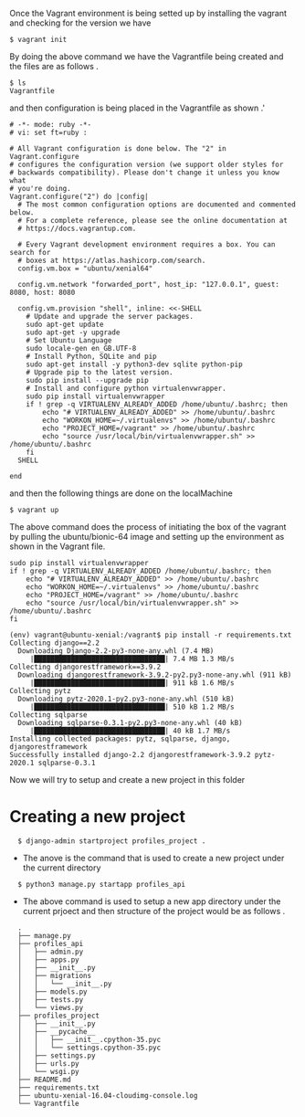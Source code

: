 Once the Vagrant environment is being setted up by installing the vagrant and checking for the version we have

```
$ vagrant init 
```

By doing the above command we have the Vagrantfile being created and the files are as follows .

```
$ ls
Vagrantfile 
```

and then configuration is being placed in the Vagrantfile as shown .'
```
# -*- mode: ruby -*-
# vi: set ft=ruby :

# All Vagrant configuration is done below. The "2" in Vagrant.configure
# configures the configuration version (we support older styles for
# backwards compatibility). Please don't change it unless you know what
# you're doing.
Vagrant.configure("2") do |config|
  # The most common configuration options are documented and commented below.
  # For a complete reference, please see the online documentation at
  # https://docs.vagrantup.com.

  # Every Vagrant development environment requires a box. You can search for
  # boxes at https://atlas.hashicorp.com/search.
  config.vm.box = "ubuntu/xenial64"

  config.vm.network "forwarded_port", host_ip: "127.0.0.1", guest: 8080, host: 8080

  config.vm.provision "shell", inline: <<-SHELL
    # Update and upgrade the server packages.
    sudo apt-get update
    sudo apt-get -y upgrade
    # Set Ubuntu Language
    sudo locale-gen en_GB.UTF-8
    # Install Python, SQLite and pip
    sudo apt-get install -y python3-dev sqlite python-pip
    # Upgrade pip to the latest version.
    sudo pip install --upgrade pip
    # Install and configure python virtualenvwrapper.
    sudo pip install virtualenvwrapper
    if ! grep -q VIRTUALENV_ALREADY_ADDED /home/ubuntu/.bashrc; then
        echo "# VIRTUALENV_ALREADY_ADDED" >> /home/ubuntu/.bashrc
        echo "WORKON_HOME=~/.virtualenvs" >> /home/ubuntu/.bashrc
        echo "PROJECT_HOME=/vagrant" >> /home/ubuntu/.bashrc
        echo "source /usr/local/bin/virtualenvwrapper.sh" >> /home/ubuntu/.bashrc
    fi
  SHELL

end
```

and then the following things are done on the localMachine
```
$ vagrant up
```

The above command does the process of initiating the box of the vagrant by pulling the ubuntu/bionic-64 image and setting up the environment as shown in the Vagrant file.
```
sudo pip install virtualenvwrapper
if ! grep -q VIRTUALENV_ALREADY_ADDED /home/ubuntu/.bashrc; then
    echo "# VIRTUALENV_ALREADY_ADDED" >> /home/ubuntu/.bashrc
    echo "WORKON_HOME=~/.virtualenvs" >> /home/ubuntu/.bashrc
    echo "PROJECT_HOME=/vagrant" >> /home/ubuntu/.bashrc
    echo "source /usr/local/bin/virtualenvwrapper.sh" >> /home/ubuntu/.bashrc
fi
```


```
(env) vagrant@ubuntu-xenial:/vagrant$ pip install -r requirements.txt
Collecting django==2.2
  Downloading Django-2.2-py3-none-any.whl (7.4 MB)
     |████████████████████████████████| 7.4 MB 1.3 MB/s 
Collecting djangorestframework==3.9.2
  Downloading djangorestframework-3.9.2-py2.py3-none-any.whl (911 kB)
     |████████████████████████████████| 911 kB 1.6 MB/s 
Collecting pytz
  Downloading pytz-2020.1-py2.py3-none-any.whl (510 kB)
     |████████████████████████████████| 510 kB 1.2 MB/s 
Collecting sqlparse
  Downloading sqlparse-0.3.1-py2.py3-none-any.whl (40 kB)
     |████████████████████████████████| 40 kB 1.7 MB/s 
Installing collected packages: pytz, sqlparse, django, djangorestframework
Successfully installed django-2.2 djangorestframework-3.9.2 pytz-2020.1 sqlparse-0.3.1

```


Now we will try to setup and create a new project in this folder 
# Creating a new project
```
  $ django-admin startproject profiles_project .
```
  - The anove is the command that is used to create a new project under the current directory

```
  $ python3 manage.py startapp profiles_api
```
  - The above command is used to setup a new app directory under the current prjoect and then 
  structure of the project would be as follows .

  ```
    .
    ├── manage.py
    ├── profiles_api
    │   ├── admin.py
    │   ├── apps.py
    │   ├── __init__.py
    │   ├── migrations
    │   │   └── __init__.py
    │   ├── models.py
    │   ├── tests.py
    │   └── views.py
    ├── profiles_project
    │   ├── __init__.py
    │   ├── __pycache__
    │   │   ├── __init__.cpython-35.pyc
    │   │   └── settings.cpython-35.pyc
    │   ├── settings.py
    │   ├── urls.py
    │   └── wsgi.py
    ├── README.md
    ├── requirements.txt
    ├── ubuntu-xenial-16.04-cloudimg-console.log
    └── Vagrantfile
  ```


